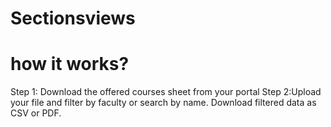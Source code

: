 # Sectionsviews 

# how it works?
 Step 1: Download the offered courses sheet from your portal 
 Step 2:Upload your file and filter by faculty or search by name. Download filtered data as CSV or PDF.
